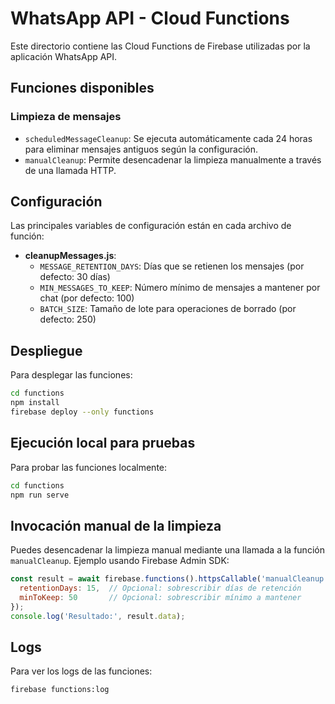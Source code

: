 # WhatsApp API - Cloud Functions

Este directorio contiene las Cloud Functions de Firebase utilizadas por la aplicación WhatsApp API.

## Funciones disponibles

### Limpieza de mensajes

- `scheduledMessageCleanup`: Se ejecuta automáticamente cada 24 horas para eliminar mensajes antiguos según la configuración.
- `manualCleanup`: Permite desencadenar la limpieza manualmente a través de una llamada HTTP.

## Configuración

Las principales variables de configuración están en cada archivo de función:

- **cleanupMessages.js**:
  - `MESSAGE_RETENTION_DAYS`: Días que se retienen los mensajes (por defecto: 30 días)
  - `MIN_MESSAGES_TO_KEEP`: Número mínimo de mensajes a mantener por chat (por defecto: 100)
  - `BATCH_SIZE`: Tamaño de lote para operaciones de borrado (por defecto: 250)

## Despliegue

Para desplegar las funciones:

```bash
cd functions
npm install
firebase deploy --only functions
```

## Ejecución local para pruebas

Para probar las funciones localmente:

```bash
cd functions
npm run serve
```

## Invocación manual de la limpieza

Puedes desencadenar la limpieza manual mediante una llamada a la función `manualCleanup`. Ejemplo usando Firebase Admin SDK:

```javascript
const result = await firebase.functions().httpsCallable('manualCleanup')({
  retentionDays: 15,  // Opcional: sobrescribir días de retención
  minToKeep: 50       // Opcional: sobrescribir mínimo a mantener
});
console.log('Resultado:', result.data);
```

## Logs

Para ver los logs de las funciones:

```bash
firebase functions:log
``` 